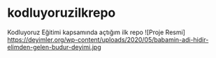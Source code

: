 # kodluyoruzilkrepo
Kodluyoruz Eğitimi kapsamında açtığım ilk repo
![Proje Resmi] https://deyimler.org/wp-content/uploads/2020/05/babamin-adi-hidir-elimden-gelen-budur-deyimi.jpg
